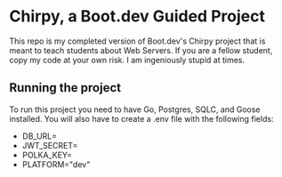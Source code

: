 # Chirpy, a Boot.dev Guided Project
This repo is my completed version of Boot.dev's Chirpy project that is meant to
teach students about Web Servers. If you are a fellow student, copy my code at
your own risk. I am ingeniously stupid at times.


## Running the project
To run this project you need to have Go, Postgres, SQLC, and Goose installed.
You will also have to create a .env file with the following fields:
- DB_URL= 
- JWT_SECRET= 
- POLKA_KEY=
- PLATFORM="dev"
